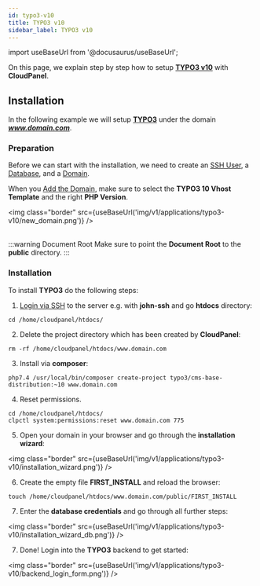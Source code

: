 ```yaml
---
id: typo3-v10
title: TYPO3 v10
sidebar_label: TYPO3 v10
---
```


import useBaseUrl from '@docusaurus/useBaseUrl';

On this page, we explain step by step how to setup **[TYPO3 v10](https://typo3.org/)** with **CloudPanel**.

## Installation

In the following example we will setup **[TYPO3](https://typo3.org/)** under the domain ***www.domain.com***.

### Preparation

Before we can start with the installation, we need to create an [SSH User](../frontend-area/users#adding-a-user), a [Database](../frontend-area/databases#adding-a-database), and a [Domain](../frontend-area/domains#adding-a-domain).

When you [Add the Domain](domains#adding-a-domain), make sure to select the **TYPO3 10 Vhost Template** and the right **PHP Version**.

<img class="border" src={useBaseUrl('img/v1/applications/typo3-v10/new_domain.png')} /> <br /><br />

:::warning Document Root
Make sure to point the **Document Root** to the **public** directory.
:::

### Installation

To install **TYPO3** do the following steps:

1. [Login via SSH](users#ssh-login) to the server e.g. with **john-ssh** and go **htdocs** directory:

```
cd /home/cloudpanel/htdocs/
```

2. Delete the project directory which has been created by **CloudPanel**:

```
rm -rf /home/cloudpanel/htdocs/www.domain.com
```

3. Install via **composer**:

```
php7.4 /usr/local/bin/composer create-project typo3/cms-base-distribution:~10 www.domain.com
```

4. Reset permissions.

```
cd /home/cloudpanel/htdocs/
clpctl system:permissions:reset www.domain.com 775
```

5. Open your domain in your browser and go through the **installation wizard**:

<img class="border" src={useBaseUrl('img/v1/applications/typo3-v10/installation_wizard.png')} /> 

6. Create the empty file **FIRST_INSTALL** and reload the browser:

```
touch /home/cloudpanel/htdocs/www.domain.com/public/FIRST_INSTALL
```

7. Enter the **database credentials** and go through all further steps:

<img class="border" src={useBaseUrl('img/v1/applications/typo3-v10/installation_wizard_db.png')} /> 

7. Done! Login into the **TYPO3** backend to get started:

<img class="border" src={useBaseUrl('img/v1/applications/typo3-v10/backend_login_form.png')} /> 





